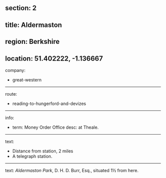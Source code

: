 section: 2
----
title: Aldermaston
----
region: Berkshire
----
location: 51.402222, -1.136667
----
company:
- great-western
----
route:
- reading-to-hungerford-and-devizes
----
info:
- term: Money Order Office
  desc: at Theale.
----
text:
- Distance from station, 2 miles
- A telegraph station.
----
text: *Aldermaston Park*, D. H. D. Burr, Esq., situated 1½ from here.
